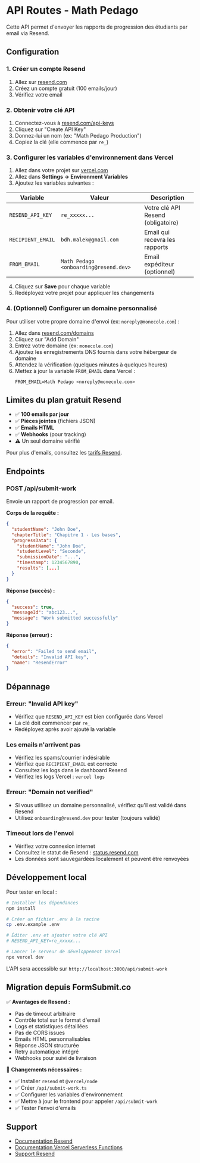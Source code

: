 # API Routes - Math Pedago

Cette API permet d'envoyer les rapports de progression des étudiants par email via Resend.

## Configuration

### 1. Créer un compte Resend

1. Allez sur [resend.com](https://resend.com)
2. Créez un compte gratuit (100 emails/jour)
3. Vérifiez votre email

### 2. Obtenir votre clé API

1. Connectez-vous à [resend.com/api-keys](https://resend.com/api-keys)
2. Cliquez sur "Create API Key"
3. Donnez-lui un nom (ex: "Math Pedago Production")
4. Copiez la clé (elle commence par `re_`)

### 3. Configurer les variables d'environnement dans Vercel

1. Allez dans votre projet sur [vercel.com](https://vercel.com)
2. Allez dans **Settings → Environment Variables**
3. Ajoutez les variables suivantes :

| Variable | Valeur | Description |
|----------|--------|-------------|
| `RESEND_API_KEY` | `re_xxxxx...` | Votre clé API Resend (obligatoire) |
| `RECIPIENT_EMAIL` | `bdh.malek@gmail.com` | Email qui recevra les rapports |
| `FROM_EMAIL` | `Math Pedago <onboarding@resend.dev>` | Email expéditeur (optionnel) |

4. Cliquez sur **Save** pour chaque variable
5. Redéployez votre projet pour appliquer les changements

### 4. (Optionnel) Configurer un domaine personnalisé

Pour utiliser votre propre domaine d'envoi (ex: `noreply@monecole.com`) :

1. Allez dans [resend.com/domains](https://resend.com/domains)
2. Cliquez sur "Add Domain"
3. Entrez votre domaine (ex: `monecole.com`)
4. Ajoutez les enregistrements DNS fournis dans votre hébergeur de domaine
5. Attendez la vérification (quelques minutes à quelques heures)
6. Mettez à jour la variable `FROM_EMAIL` dans Vercel :
   ```
   FROM_EMAIL=Math Pedago <noreply@monecole.com>
   ```

## Limites du plan gratuit Resend

- ✅ **100 emails par jour**
- ✅ **Pièces jointes** (fichiers JSON)
- ✅ **Emails HTML**
- ✅ **Webhooks** (pour tracking)
- ⚠️ Un seul domaine vérifié

Pour plus d'emails, consultez les [tarifs Resend](https://resend.com/pricing).

## Endpoints

### POST /api/submit-work

Envoie un rapport de progression par email.

**Corps de la requête :**
```json
{
  "studentName": "John Doe",
  "chapterTitle": "Chapitre 1 - Les bases",
  "progressData": {
    "studentName": "John Doe",
    "studentLevel": "Seconde",
    "submissionDate": "...",
    "timestamp": 1234567890,
    "results": [...]
  }
}
```

**Réponse (succès) :**
```json
{
  "success": true,
  "messageId": "abc123...",
  "message": "Work submitted successfully"
}
```

**Réponse (erreur) :**
```json
{
  "error": "Failed to send email",
  "details": "Invalid API key",
  "name": "ResendError"
}
```

## Dépannage

### Erreur: "Invalid API key"
- Vérifiez que `RESEND_API_KEY` est bien configurée dans Vercel
- La clé doit commencer par `re_`
- Redéployez après avoir ajouté la variable

### Les emails n'arrivent pas
- Vérifiez les spams/courrier indésirable
- Vérifiez que `RECIPIENT_EMAIL` est correcte
- Consultez les logs dans le dashboard Resend
- Vérifiez les logs Vercel : `vercel logs`

### Erreur: "Domain not verified"
- Si vous utilisez un domaine personnalisé, vérifiez qu'il est validé dans Resend
- Utilisez `onboarding@resend.dev` pour tester (toujours validé)

### Timeout lors de l'envoi
- Vérifiez votre connexion internet
- Consultez le statut de Resend : [status.resend.com](https://status.resend.com)
- Les données sont sauvegardées localement et peuvent être renvoyées

## Développement local

Pour tester en local :

```bash
# Installer les dépendances
npm install

# Créer un fichier .env à la racine
cp .env.example .env

# Éditer .env et ajouter votre clé API
# RESEND_API_KEY=re_xxxxx...

# Lancer le serveur de développement Vercel
npx vercel dev
```

L'API sera accessible sur `http://localhost:3000/api/submit-work`

## Migration depuis FormSubmit.co

✅ **Avantages de Resend :**
- Pas de timeout arbitraire
- Contrôle total sur le format d'email
- Logs et statistiques détaillées
- Pas de CORS issues
- Emails HTML personnalisables
- Réponse JSON structurée
- Retry automatique intégré
- Webhooks pour suivi de livraison

🔧 **Changements nécessaires :**
- ✅ Installer `resend` et `@vercel/node`
- ✅ Créer `/api/submit-work.ts`
- ✅ Configurer les variables d'environnement
- ✅ Mettre à jour le frontend pour appeler `/api/submit-work`
- ✅ Tester l'envoi d'emails

## Support

- [Documentation Resend](https://resend.com/docs)
- [Documentation Vercel Serverless Functions](https://vercel.com/docs/functions/serverless-functions)
- [Support Resend](https://resend.com/support)
